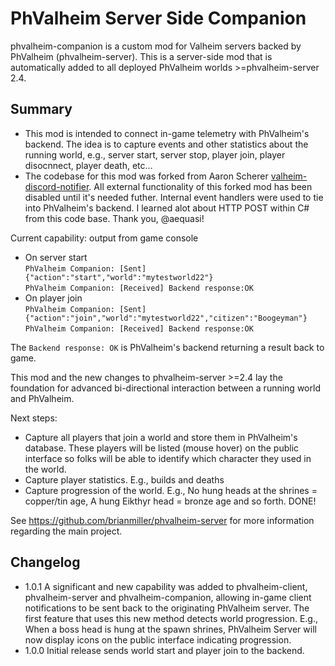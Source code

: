 # PhValheim Server Side Companion

phvalheim-companion is a custom mod for Valheim servers backed by PhValheim (phvalheim-server). This is a server-side mod that is automatically added to all deployed PhValheim worlds >=phvalheim-server 2.4.

## Summary

- This mod is intended to connect in-game telemetry with PhValheim's backend. The idea is to capture events and other statistics about the running world, e.g., server start, server stop, player join, player disocnnect, player death, etc...
- The codebase for this mod was forked from Aaron Scherer [valheim-discord-notifier](https://github.com/aequasi/valheim-discord-notifier). All external functionality of this forked mod has been disabled until it's needed futher.  Internal event handlers were used to tie into PhValheim's backend.  I learned alot about HTTP POST within C# from this code base. Thank you, @aequasi!

Current capability: output from game console
- On server start<br>
`PhValheim Companion: [Sent] {"action":"start","world":"mytestworld22"}`<br>
`PhValheim Companion: [Received] Backend response:OK`<br>
- On player join<br>
`PhValheim Companion: [Sent] {"action":"join","world":"mytestworld22","citizen":"Boogeyman"}`<br>
`PhValheim Companion: [Received] Backend response:OK`<br>

The `Backend response: OK` is PhValheim's backend returning a result back to game.

This mod and the new changes to phvalheim-server >=2.4 lay the foundation for advanced bi-directional interaction between a running world and PhValheim.

Next steps:
- Capture all players that join a world and store them in PhValheim's database.  These players will be listed (mouse hover) on the public interface so folks will be able to identify which character they used in the world.
- Capture player statistics. E.g., builds and deaths
- Capture progression of the world. E.g., No hung heads at the shrines = copper/tin age, A hung Eikthyr head = bronze age and so forth. DONE!

See https://github.com/brianmiller/phvalheim-server for more information regarding the main project.

## Changelog

- 1.0.1 A significant and new capability was added to phvalheim-client, phvalheim-server and phvalheim-companion, allowing in-game client notifications to be sent back to the originating PhValheim server. The first feature that uses this new method detects world progression. E.g., When a boss head is hung at the spawn shrines, PhValheim Server will now display icons on the public interface indicating progression.
- 1.0.0 Initial release sends world start and player join to the backend.